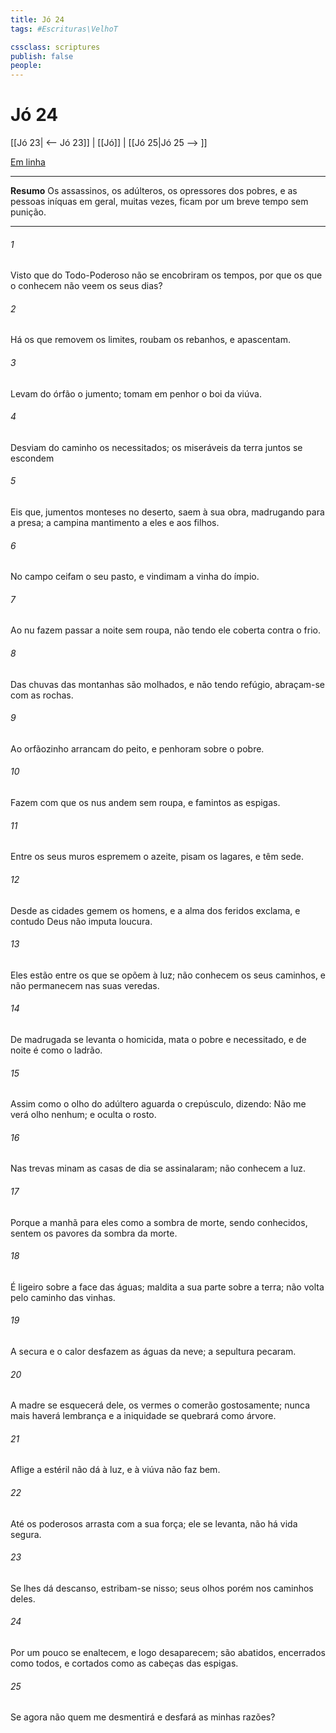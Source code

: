 ```yaml
---
title: Jó 24
tags: #Escrituras\VelhoT

cssclass: scriptures
publish: false
people:
---
```


# Jó 24
[[Jó 23| <-- Jó 23]] | [[Jó]] | [[Jó 25|Jó 25 --> ]]

[Em linha](https://churchofjesuschrist.org/study/scriptures/ot/job/24?lang=por)

---
__Resumo__
Os assassinos, os adúlteros, os opressores dos pobres, e as pessoas iníquas em geral, muitas vezes, ficam por um breve tempo sem punição.

---
###### 1 
Visto que do Todo-Poderoso não se encobriram os tempos, por que os que o conhecem não veem os seus dias?

###### 2 
Há os que removem os limites, roubam os rebanhos, e  apascentam.

###### 3 
Levam do órfão o jumento; tomam em penhor o boi da viúva.

###### 4 
Desviam do caminho os necessitados;  os miseráveis da terra juntos se escondem 

###### 5 
Eis que,  jumentos monteses no deserto, saem à sua obra, madrugando para a presa; a campina  mantimento a eles e aos  filhos.

###### 6 
No campo ceifam o seu pasto, e vindimam a vinha do ímpio.

###### 7 
Ao nu fazem passar a noite sem roupa, não tendo ele coberta contra o frio.

###### 8 
Das chuvas das montanhas são molhados, e não tendo refúgio, abraçam-se com as rochas.

###### 9 
Ao orfãozinho arrancam do peito, e penhoram  sobre o pobre.

###### 10 
Fazem com que os nus andem sem roupa, e  famintos  as espigas.

###### 11 
Entre os seus muros espremem o azeite, pisam os lagares, e  têm sede.

###### 12 
Desde as cidades gemem os homens, e a alma dos feridos exclama, e contudo Deus não  imputa  loucura.

###### 13 
Eles estão entre os que se opõem à luz; não conhecem os seus caminhos, e não permanecem nas suas veredas.

###### 14 
De madrugada se levanta o homicida, mata o pobre e necessitado, e de noite é como o ladrão.

###### 15 
Assim como o olho do adúltero aguarda o crepúsculo, dizendo: Não me verá olho nenhum; e oculta o rosto.

###### 16 
Nas trevas minam as casas  de dia se assinalaram; não conhecem a luz.

###### 17 
Porque a manhã para  eles  como a sombra de morte,  sendo conhecidos, sentem os pavores da sombra da morte.

###### 18 
É ligeiro sobre a face das águas; maldita  a sua parte sobre a terra; não volta pelo caminho das vinhas.

###### 19 
A secura e o calor desfazem as águas da neve;  a sepultura  pecaram.

###### 20 
A madre se esquecerá dele, os vermes o comerão gostosamente; nunca mais haverá lembrança  e a iniquidade se quebrará como árvore.

###### 21 
Aflige a estéril  não dá à luz, e à viúva não faz bem.

###### 22 
Até os poderosos arrasta com a sua força;  ele se levanta, não há vida segura.

###### 23 
Se  lhes dá descanso, estribam-se nisso; seus olhos porém  nos caminhos deles.

###### 24 
Por um pouco se enaltecem, e logo desaparecem; são abatidos, encerrados como todos, e cortados como as cabeças das espigas.

###### 25 
Se agora não  quem me desmentirá e desfará as minhas razões?

